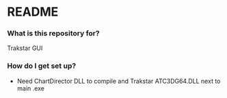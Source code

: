 # README #

### What is this repository for? ###

Trakstar GUI

### How do I get set up? ###

* Need ChartDirector DLL to compile and Trakstar ATC3DG64.DLL next to main .exe



	
